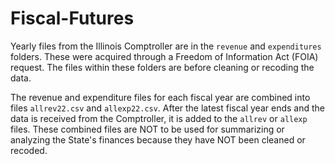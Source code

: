 # Fiscal-Futures

Yearly files from the Illinois Comptroller are in the `revenue` and `expenditures` folders. 
These were acquired through a Freedom of Information Act (FOIA) request. The files within these folders are before cleaning or recoding the data.

The revenue and expenditure files for each fiscal year are combined into files `allrev22.csv` and `allexp22.csv`. 
After the latest fiscal year ends and the data is received from the Comptroller, it is added to the `allrev` or `allexp` files.
These combined files are NOT to be used for summarizing or analyzing the State's finances because they have NOT been cleaned or recoded.
